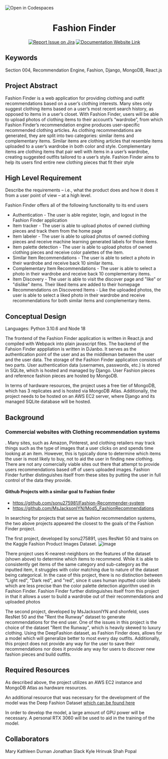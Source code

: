 ![Open in Codespaces](https://classroom.github.com/assets/open-in-codespaces-abfff4d4e15f9e1bd8274d9a39a0befe03a0632bb0f153d0ec72ff541cedbe34.svg)
<div align="center">

# Fashion Finder
[![Report Issue on Jira](https://img.shields.io/badge/Report%20Issues-Jira-0052CC?style=flat&logo=jira-software)](https://temple-cis-projects-in-cs.atlassian.net/jira/software/c/projects/DT/issues)
[![Documentation Website Link](https://img.shields.io/badge/-Documentation%20Website-brightgreen)](https://capstone-projects-2022-fall.github.io/project-fashion-finder/docs)
</div>


## Keywords

Section 004, Recommendation Engine, Fashion, Django, MongoDB, React.js 

## Project Abstract

Fashion Finder is a web application for providing clothing and outfit recommendations based on
a user’s clothing interests. Many sites only suggest clothing items based on a user’s most recent search
history, as opposed to items in a user’s closet. With Fashion Finder, users will be able to upload photos of clothing items to their account’s “wardrobe”, from which Fashion Finder’s recommendation engine produces user-specific recommended clothing articles. As clothing recommendations are generated, they are split into two categories: similar items and complementary items. Similar items are clothing articles that resemble items uploaded to a user’s wardrobe in both color and style. Complementary items are clothing items that pair well with items in a user’s wardrobe, creating suggested outfits tailored to a user’s style. Fashion Finder aims to help its users find entire new clothing pieces that fit their style

## High Level Requirement

Describe the requirements – i.e., what the product does and how it does it from a user point of view – at a high level.

Fashion Finder offers all of the following functionality to its end users
* Authentication - The user is able register, login, and logout in the Fashion Finder application
* Item tracker - The user is able to upload photos of owned clothing pieces and track them from the home page
* Item labeler - The user is able to upload photos of owned clothing pieces and receive machine learning generated labels for those items.
* Item palette detection - The user is able to upload photos of owned clothing pieces and receive color palettes of the item.
* Similar Item Recommendations - The user is able to select a photo in their wardrobe and receive back 10 similar items.
* Complementary Item Recommendations - The user is able to select a photo in their wardrobe and receive back 10 complementary items.
* Item Discovery - The user is able to visit the discover page and "like" or "dislike" items. Their liked items are added to their homepage
* Recommendations on Discovered Items - Like the uploaded photos, the user is able to select a liked photo in their wardrobe and receive recommendations for both similar items and complementary items.

## Conceptual Design

Languages: Python 3.10.6 and Node 18

The frontend of the Fashion Finder application is written in React.js and compiled with Webpack into plain javascript files.
The backend of the Fahsion Finder apppliation is written in DJanbo. It serves as the authentication point of the user and as the middleman between the user and the user data.
The storage of the Fashion Finder application consists of two parts. User authentication data (usernames, passwords, etc.)  is stored in SQLite, which is hosted and managed by Django. User Fashion pieces and reference fashion pieces are hosted by MongoDB.

In terms of hardware resources, the project uses a free tier of MongoDB, which has 3 replicates and is hosted via MongoDB Atlas. Additionally, the project needs to be hosted on an AWS EC2 server, where Django and its managed SQLite database will be hosted.


## Background


### Commercial websites with Clothing recommendation systems
. Many sites, such as Amazon, Pinterest, and clothing retailers may track things such as the type of images that a user clicks on and spends time looking at an item. However, this is typically done to determine which items the user is most likely to buy, not to aid the user in finding new clothing. There are not any comercially viable sites out there that attempt to provide users recommendations based off of users uploaded images. Fashion Finder further distinguishes itself from these sites by putting the user in full control of the data they provide. 

#### Github Projects with a similar goal to Fashion finder
* https://github.com/sonu275981/Fashion-Recommender-system
* https://github.com/MsJacksonIYN/Mod5_FashionRecommendations

In searching for projects that serve as fashion recommendation systems, the two above projects appeared the closest to the goals of the Fashion Finder project. 

The first project, developed by sonu275891, uses ResNet 50 and trains on the Kaggle Fashion Product Images Dataset. 
![image](https://user-images.githubusercontent.com/47365682/205466156-05e4fe02-ec8e-443c-8175-19ee65cf584e.png)

There project uses K-nearest-neighbors on the features of the dataset (shown above) to determine which items to recommend. While it is able to consistently get items of the same category and sub-category as the inputted item, it struggles with color matching due to nature of the dataset being categorical. In the case of this project, there is no distinction between "Light red", "Dark red", and "red", since it uses human inputted color labels which are less precise than the color palette detection algorithm used in Fashion Finder. Fashion Finder further distinguishes itself from this project in that it allows a user to build a wardrobe out of their recommendations and uploaded photos

The second project, developed by MsJacksonIYN and shonfeld, uses ResNet 50 and the "Rent the Runway" dataset to generate recommendations for the end user. One of the issues in this project is the choice of the dataset "Rent the Runway", which is heavily skewed to luxury clothing. Using the DeepFashion dataset, as Fashion Finder does, allows for a model which will generalize better to most every day outfits. Additionally, this project does not provide any way for the user to save their recommendations nor does it provide any way for users to discover new fashion pieces and build outfits.

## Required Resources

As described above, the project utilizes an AWS EC2 instance and MongoDB Atlas as hardware resources.

An additional resource that was necessary for the development of the model was the Deep Fashion Dataset [which can be found here]([url](https://paperswithcode.com/dataset/deepfashion))

In order to develop the model, a large amount of GPU power will be necessary. A personal RTX 3060 will be used to aid in the training of the model.

## Collaborators

Mary Kathleen Durnan
Jonathan Slack
Kyle Hrinvak
Shah Popal
